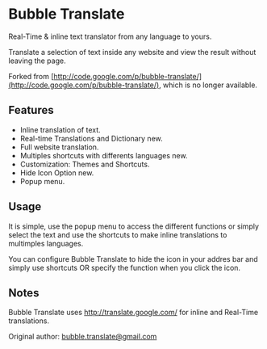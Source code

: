 Bubble Translate
================

Real-Time & inline text translator from any language to yours.

Translate a selection of text inside any website and view the result without leaving the page.

Forked from [http://code.google.com/p/bubble-translate/](http://code.google.com/p/bubble-translate/), which is no longer available.

Features
--------

* Inline translation of text.
* Real-time Translations and Dictionary new.
* Full website translation.
* Multiples shortcuts with differents languages new.
* Customization: Themes and Shortcuts.
* Hide Icon Option new.
* Popup menu.

Usage
-----

It is simple, use the popup menu to access the different functions or simply select the text and use the shortcuts to make inline translations to multimples languages.

You can configure Bubble Translate to hide the icon in your addres bar and simply use shortcuts OR specify the function when you click the icon.

Notes
-----
Bubble Translate uses http://translate.google.com/ for inline and Real-Time translations.

Original author: bubble.translate@gmail.com